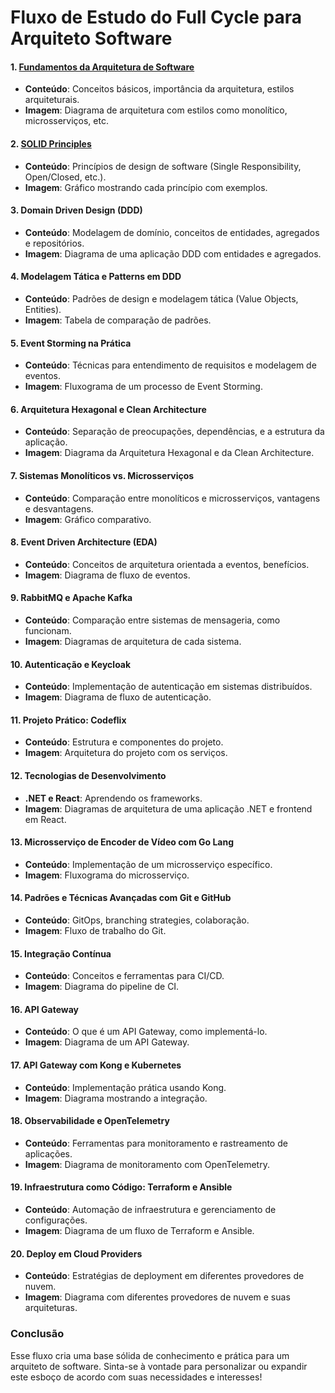 # Fluxo de Estudo do Full Cycle para Arquiteto Software

#### 1. **[Fundamentos da Arquitetura de Software](https://github.com/daniloopinheiro/fullcycle-arquiteto-software/blob/main/FundamentosArquiteturaSoftware.md)**
   - **Conteúdo**: Conceitos básicos, importância da arquitetura, estilos arquiteturais.
   - **Imagem**: Diagrama de arquitetura com estilos como monolítico, microsserviços, etc.

#### 2. **[SOLID Principles](https://github.com/daniloopinheiro/fullcycle-arquiteto-software/blob/main/SOLIDPrinciples.md)**
   - **Conteúdo**: Princípios de design de software (Single Responsibility, Open/Closed, etc.).
   - **Imagem**: Gráfico mostrando cada princípio com exemplos.

#### 3. **Domain Driven Design (DDD)**
   - **Conteúdo**: Modelagem de domínio, conceitos de entidades, agregados e repositórios.
   - **Imagem**: Diagrama de uma aplicação DDD com entidades e agregados.

#### 4. **Modelagem Tática e Patterns em DDD**
   - **Conteúdo**: Padrões de design e modelagem tática (Value Objects, Entities).
   - **Imagem**: Tabela de comparação de padrões.

#### 5. **Event Storming na Prática**
   - **Conteúdo**: Técnicas para entendimento de requisitos e modelagem de eventos.
   - **Imagem**: Fluxograma de um processo de Event Storming.

#### 6. **Arquitetura Hexagonal e Clean Architecture**
   - **Conteúdo**: Separação de preocupações, dependências, e a estrutura da aplicação.
   - **Imagem**: Diagrama da Arquitetura Hexagonal e da Clean Architecture.

#### 7. **Sistemas Monolíticos vs. Microsserviços**
   - **Conteúdo**: Comparação entre monolíticos e microsserviços, vantagens e desvantagens.
   - **Imagem**: Gráfico comparativo.

#### 8. **Event Driven Architecture (EDA)**
   - **Conteúdo**: Conceitos de arquitetura orientada a eventos, benefícios.
   - **Imagem**: Diagrama de fluxo de eventos.

#### 9. **RabbitMQ e Apache Kafka**
   - **Conteúdo**: Comparação entre sistemas de mensageria, como funcionam.
   - **Imagem**: Diagramas de arquitetura de cada sistema.

#### 10. **Autenticação e Keycloak**
   - **Conteúdo**: Implementação de autenticação em sistemas distribuídos.
   - **Imagem**: Diagrama de fluxo de autenticação.

#### 11. **Projeto Prático: Codeflix**
   - **Conteúdo**: Estrutura e componentes do projeto.
   - **Imagem**: Arquitetura do projeto com os serviços.

#### 12. **Tecnologias de Desenvolvimento**
   - **.NET e React**: Aprendendo os frameworks.
   - **Imagem**: Diagramas de arquitetura de uma aplicação .NET e frontend em React.

#### 13. **Microsserviço de Encoder de Vídeo com Go Lang**
   - **Conteúdo**: Implementação de um microsserviço específico.
   - **Imagem**: Fluxograma do microsserviço.

#### 14. **Padrões e Técnicas Avançadas com Git e GitHub**
   - **Conteúdo**: GitOps, branching strategies, colaboração.
   - **Imagem**: Fluxo de trabalho do Git.

#### 15. **Integração Contínua**
   - **Conteúdo**: Conceitos e ferramentas para CI/CD.
   - **Imagem**: Diagrama do pipeline de CI.

#### 16. **API Gateway**
   - **Conteúdo**: O que é um API Gateway, como implementá-lo.
   - **Imagem**: Diagrama de um API Gateway.

#### 17. **API Gateway com Kong e Kubernetes**
   - **Conteúdo**: Implementação prática usando Kong.
   - **Imagem**: Diagrama mostrando a integração.

#### 18. **Observabilidade e OpenTelemetry**
   - **Conteúdo**: Ferramentas para monitoramento e rastreamento de aplicações.
   - **Imagem**: Diagrama de monitoramento com OpenTelemetry.

#### 19. **Infraestrutura como Código: Terraform e Ansible**
   - **Conteúdo**: Automação de infraestrutura e gerenciamento de configurações.
   - **Imagem**: Diagrama de um fluxo de Terraform e Ansible.

#### 20. **Deploy em Cloud Providers**
   - **Conteúdo**: Estratégias de deployment em diferentes provedores de nuvem.
   - **Imagem**: Diagrama com diferentes provedores de nuvem e suas arquiteturas.

### Conclusão
Esse fluxo cria uma base sólida de conhecimento e prática para um arquiteto de software. Sinta-se à vontade para personalizar ou expandir este esboço de acordo com suas necessidades e interesses!
